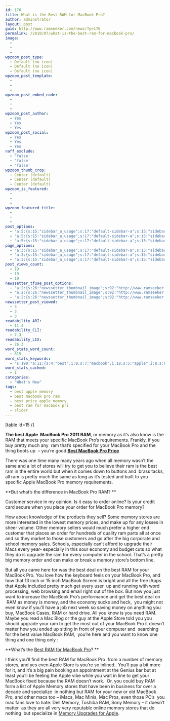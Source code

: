 ```yaml
---
id: 176
title: What is the Best RAM for MacBook Pro?
author: adminstrator
layout: post
guid: http://www.ramseeker.com/news/?p=176
permalink: /2010/07/what-is-the-best-ram-for-macbook-pro/
image:
  - 
  - 
  - 
wpzoom_post_type:
  - Default (no icon)
  - Default (no icon)
  - Default (no icon)
wpzoom_post_template:
  - 
  - 
  - 
wpzoom_post_embed_code:
  - 
  - 
  - 
wpzoom_post_author:
  - Yes
  - Yes
  - Yes
wpzoom_post_social:
  - Yes
  - Yes
  - Yes
naff_exclude:
  - 'false'
  - 'false'
  - 'false'
wpzoom_thumb_crop:
  - Center (default)
  - Center (default)
  - Center (default)
wpzoom_is_featured:
  - 
  - 
  - 
wpzoom_featured_title:
  - 
  - 
  - 
post_options:
  - 'a:5:{s:15:"sidebar_a_usage";s:17:"default-sidebar-a";s:15:"sidebar_b_usage";s:17:"default-sidebar-b";s:9:"hwa_usage";s:17:"default-headerbar";s:8:"ad_above";s:0:"";s:8:"ad_below";s:0:"";}'
  - 'a:5:{s:15:"sidebar_a_usage";s:17:"default-sidebar-a";s:15:"sidebar_b_usage";s:17:"default-sidebar-b";s:9:"hwa_usage";s:17:"default-headerbar";s:8:"ad_above";s:0:"";s:8:"ad_below";s:0:"";}'
  - 'a:5:{s:15:"sidebar_a_usage";s:17:"default-sidebar-a";s:15:"sidebar_b_usage";s:17:"default-sidebar-b";s:9:"hwa_usage";s:17:"default-headerbar";s:8:"ad_above";s:0:"";s:8:"ad_below";s:0:"";}'
page_options:
  - 'a:3:{s:15:"sidebar_a_usage";s:17:"default-sidebar-a";s:15:"sidebar_b_usage";s:17:"default-sidebar-b";s:9:"hwa_usage";s:17:"default-headerbar";}'
  - 'a:3:{s:15:"sidebar_a_usage";s:17:"default-sidebar-a";s:15:"sidebar_b_usage";s:17:"default-sidebar-b";s:9:"hwa_usage";s:17:"default-headerbar";}'
  - 'a:3:{s:15:"sidebar_a_usage";s:17:"default-sidebar-a";s:15:"sidebar_b_usage";s:17:"default-sidebar-b";s:9:"hwa_usage";s:17:"default-headerbar";}'
post_views_count:
  - 19
  - 19
  - 19
newssetter_tfuse_post_options:
  - 'a:2:{s:26:"newssetter_thumbnail_image";s:92:"http://www.ramseeker.com/wp-content/uploads/2010/07/Screen-shot-2011-03-25-at-4.36.30-PM.png";s:24:"newssetter_disable_image";s:4:"true";}'
  - 'a:2:{s:26:"newssetter_thumbnail_image";s:92:"http://www.ramseeker.com/wp-content/uploads/2010/07/Screen-shot-2011-03-25-at-4.36.30-PM.png";s:24:"newssetter_disable_image";s:4:"true";}'
  - 'a:2:{s:26:"newssetter_thumbnail_image";s:92:"http://www.ramseeker.com/wp-content/uploads/2010/07/Screen-shot-2011-03-25-at-4.36.30-PM.png";s:24:"newssetter_disable_image";s:4:"true";}'
newssetter_post_viewed:
  - 3
  - 3
  - 3
readability_ARI:
  - 11.4
readability_CLI:
  - 7.3
readability_LIX:
  - 26.3
word_stats_word_count:
  - 615
word_stats_keywords:
  - 's:190:"a:11:{s:4:"best";i:9;s:7:"macbook";i:18;s:5:"apple";i:8;s:6:"memory";i:16;s:4:"know";i:4;s:6:"pretty";i:4;s:5:"thing";i:3;s:6:"stores";i:5;s:5:"order";i:4;s:7:"upgrade";i:3;s:5:"money";i:3;}";'
word_stats_cached:
  - 1
categories:
  - "What's New"
tags:
  - best apple memory
  - best macbook pro ram
  - best price apple memory
  - best ram for macbook pri
  - slider
---
```

[table id=15 /]

**The best Apple  MacBook Pro 2011 RAM**, or memory as it&#8217;s also know is the RAM that meets your specific MacBook Pro&#8217;s requirements. Frankly, if you buy pretty much any  ram that&#8217;s specified for your MacBook Pro and the thing boots up  &#8211; you&#8217;re good.**[Best MacBook Pro Price][1]**

There was one time many many years ago when all memory wasn&#8217;t the same and a lot of stores will try to get you to believe their ram is the best ram in the entire world but when it comes down to buttons and  brass tacks, all ram is pretty much the same as long as it&#8217;s tested and built to you specific Apple MacBook Pro memory requirements.

**But what&#8217;s the difference in MacBook Pro RAM? **

Customer service in my opinion. Is it easy to order online? Is your credit card secure when you place your order for MacBook Pro memory?

How about knowledge of the products they sell? Some memory stores are more interested in the lowest memory prices, and make up for any losses in sheer volume. Other memory sellers would much prefer a higher end customer that places an order for hundreds of quality ram parts all at once and so they market to those customers and go after the big corporate and school memory sales. Schools, especially can&#8217;t afford to upgrade their Macs every year- especially in this sour economy and budget cuts so what they do is upgrade the ram for every computer in the school. That&#8217;s a pretty big memory order and can make or break a memory store&#8217;s bottom line.

But all you came here for was the best deal on the best RAM for your MacBook Pro. You love how the keyboard feels on your MacBook Pro, and how that 13 inch or 15 inch MacBook Screen is bright and all the free iApps that Apple included pretty much get every user  up and running with word processing, web browsing and email right out of the box. But now you just want to increase the MacBook Pro&#8217;s performance and get the best deal on  RAM as money is money, and the economy sucks and heck,  you might not even know if you&#8217;ll have a job next week so saving money on anything you buy, MacBook Cases, RAM or hard drive. All you know is you need RAM. Maybe you read a Mac Blog or the guy at the Apple Store told you you should upgrade your ram to get the most out of your MacBook Pro it doesn&#8217;t matter how you ended up sitting in front of your computer and  searching for the best value MacBook RAM,  you&#8217;re here and you want to know one thing and one thing only :

**What&#8217;s the [Best RAM for MacBook Pro][2]? **

I think you&#8217;ll find the best RAM for MacBook Pro  from a number of memory stores, and yes even Apple Store is you&#8217;re so inlined.. You&#8217;ll pay a bit more for it, and it&#8217;s a big pain booking an appointment at the Genius bar but at least you&#8217;ll be feeling the Apple vibe while you wait in line to get your MacBook fixed because the RAM doesn&#8217;t work.  Or, you could buy RAM form a list of Apple Memory stores that have been in business for over a decade and specialize  in nothing but RAM for your new or old MacBook Pro, and other macs too &#8211; iMacs, Mac Minis, Mac Pros, even those PC&#8217;s  you mac fans love to hate: Dell Memory, Toshiba RAM, Sony Memory &#8211; it doesn&#8217;t matter  as they are all very very reputable online memory stores that do nothing  but specialize in [Memory Upgrades for Apple][3].

 [1]: http://www.amazon.com/gp/product/B002QQ8H8I/ref=as_li_ss_tl?ie=UTF8&tag=ramseeker-20&linkCode=as2&camp=1789&creative=390957&creativeASIN=B002QQ8H8I
 [2]: http://www.ramseeker.com/memory/MacBook_Pro_KITS_(1066_DDR3)/ "best ram for macbook pro"
 [3]: http://www.ramseeker.com "apple memory upgrades"